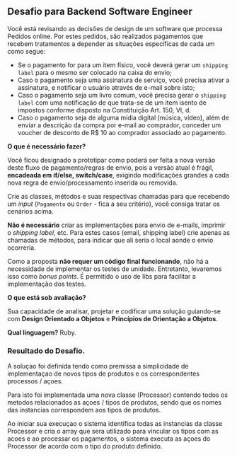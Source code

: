 ## Desafio para Backend Software Engineer

Você está revisando as decisões de design de um software que processa Pedidos online. Por estes pedidos, são realizados pagamentos que recebem tratamentos a depender as situações específicas de cada um como segue:

  - Se o pagamento for para um item físico, você deverá gerar um `shipping label` para o mesmo ser colocado na caixa do envio;
  - Caso o pagamento seja uma assinatura de serviço, você precisa ativar a assinatura, e notificar o usuário através de e-mail sobre isto;
  - Caso o pagamento seja um livro comum, você precisa gerar o `shipping label` com uma notificação de que trata-se de um item isento de impostos conforme disposto na Constituição Art. 150, VI, d.
  - Caso o pagamento seja de alguma mídia digital (música, vídeo), além de enviar a descrição da compra por e-mail ao comprador, conceder um voucher de desconto de R$ 10 ao comprador associado ao pagamento.

__O que é necessário fazer?__

Você ficou designado a prototipar como poderá ser feita a nova versão deste fluxo de pagamento/regras de envio, pois a versão atual é frágil, **encadeada em if/else, switch/case**, exigindo modificações grandes a cada nova regra de envio/processamento inserida ou removida.

Crie as classes, métodos e suas respectivas chamadas para que recebendo um _input_ (`Pagamento` ou `Order` - fica a seu critério), você consiga tratar os cenários acima.

**Não é necessário** criar as implementações para envio de e-mails, imprimir o _shipping label_, etc. Para estes casos (email, shipping label) crie apenas as chamadas de métodos, para indicar que ali seria o local aonde o envio ocorreria.

Como a proposta **não requer um código final funcionando**, não há a necessidade de implementar os testes de unidade. Entretanto, levaremos isso como _bonus points_. É permitido o uso de libs para facilitar a implementação dos testes.

__O que está sob avaliação?__

Sua capacidade de analisar, projetar e codificar uma solução guiando-se com **Design Orientado a Objetos** e **Princípios de Orientação a Objetos**.

__Qual linguagem?__
Ruby.

###  Resultado do Desafio.

A soluçao foi definida tendo como premissa a simplicidade de implementaçao de novos tipos de produtos e os correspondentes processos / açoes.

Para isto foi implementada uma nova classe (Processor) contendo todos os metodos relacionados as açoes / tipos de produtos, sendo que os nomes das instancias correspondem aos tipos de produtos.

Ao iniciar sua execuçao o sistema identifica todas as instancias da classe Processor e cria o array que sera utilizado para vincular os tipos com as acoes e ao processar os pagamentos, o sistema executa as açoes do Processor de acordo com o tipo do produto definido.

